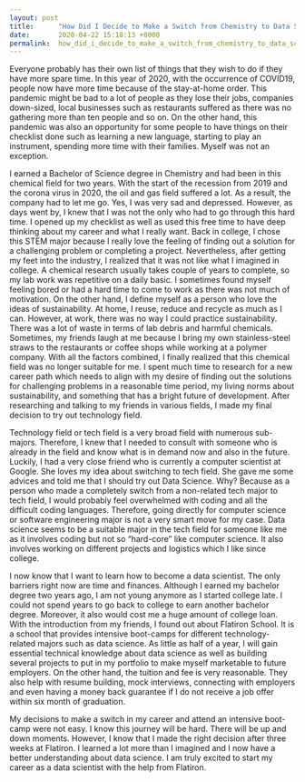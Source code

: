 ```yaml
---
layout: post
title:      "How Did I Decide to Make a Switch from Chemistry to Data Science?"
date:       2020-04-22 15:18:13 +0000
permalink:  how_did_i_decide_to_make_a_switch_from_chemistry_to_data_science
---
```



Everyone probably has their own list of things that they wish to do if they have more spare time. In this year of 2020, with the occurrence of COVID19, people now have more time because of the stay-at-home order. This pandemic might be bad to a lot of people as they lose their jobs, companies down-sized, local businesses such as restaurants suffered as there was no gathering more than ten people and so on. On the other hand, this pandemic was also an opportunity for some people to have things on their checklist done such as learning a new language, starting to play an instrument, spending more time with their families. Myself was not an exception. 

I earned a Bachelor of Science degree in Chemistry and had been in this chemical field for two years. With the start of the recession from 2019 and the corona virus in 2020, the oil and gas field suffered a lot. As a result, the company had to let me go. Yes, I was very sad and depressed. However, as days went by, I knew that I was not the only who had to go through this hard time. I opened up my checklist as well as used this free time to have deep thinking about my career and what I really want. Back in college, I chose this STEM major because I really love the feeling of finding out a solution for a challenging problem or completing a project. Nevertheless, after getting my feet into the industry, I realized that it was not like what I imagined in college. A chemical research usually takes couple of years to complete, so my lab work was repetitive on a daily basic. I sometimes found myself feeling bored or had a hard time to come to work as there was not much of motivation. On the other hand, I define myself as a person who love the ideas of sustainability. At home, I reuse, reduce and recycle as much as I can. However, at work, there was no way I could practice sustainability. There was a lot of waste in terms of lab debris and harmful chemicals. Sometimes, my friends laugh at me because I bring my own stainless-steel straws to the restaurants or coffee shops while working at a polymer company. With all the factors combined, I finally realized that this chemical field was no longer suitable for me. I spent much time to research for a new career path which needs to align with my desire of finding out the solutions for challenging problems in a reasonable time period, my living norms about sustainability, and something that has a bright future of development. After researching and talking to my friends in various fields, I made my final decision to try out technology field. 

Technology field or tech field is a very broad field with numerous sub-majors. Therefore, I knew that I needed to consult with someone who is already in the field and know what is in demand now and also in the future. Luckily, I had a very close friend who is currently a computer scientist at Google. She loves my idea about switching to tech field. She gave me some advices and told me that I should try out Data Science. Why? Because as a person who made a completely switch from a non-related tech major to tech field, I would probably feel overwhelmed with coding and all the difficult coding languages. Therefore, going directly for computer science or software engineering major is not a very smart move for my case. Data science seems to be a suitable major in the tech field for someone like me as it involves coding but not so “hard-core” like computer science. It also involves working on different projects and logistics which I like since college. 

I now know that I want to learn how to become a data scientist. The only barriers right now are time and finances. Although I earned my bachelor degree two years ago, I am not young anymore as I started college late. I could not spend years to go back to college to earn another bachelor degree. Moreover, it also would cost me a huge amount of college loan. With the introduction from my friends, I found out about Flatiron School. It is a school that provides intensive boot-camps for different technology-related majors such as data science. As little as half of a year, I will gain essential technical knowledge about data science as well as building several projects to put in my portfolio to make myself marketable to future employers. On the other hand, the tuition and fee is very reasonable. They also help with resume building, mock interviews, connecting with employers and even having a money back guarantee if I do not receive a job offer within six month of graduation. 

My decisions to make a switch in my career and attend an intensive boot-camp were not easy. I know this journey will be hard. There will be up and down moments. However, I know that I made the right decision after three weeks at Flatiron. I learned a lot more than I imagined and I now have a better understanding about data science. I am truly excited to start my career as a data scientist with the help from Flatiron.

